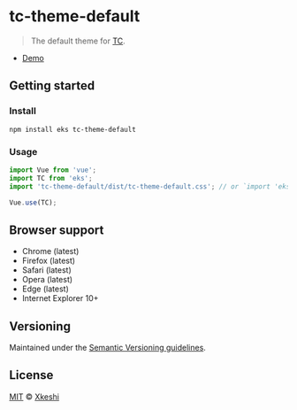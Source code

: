 # tc-theme-default

> The default theme for [TC](https://xkeshi.github.io/eks).

- [Demo](https://xkeshi.github.io/eks)

## Getting started

### Install

```shell
npm install eks tc-theme-default
```

### Usage

```js
import Vue from 'vue';
import TC from 'eks';
import 'tc-theme-default/dist/tc-theme-default.css'; // or `import 'eks/dist/eks.css'`

Vue.use(TC);
```

## Browser support

- Chrome (latest)
- Firefox (latest)
- Safari (latest)
- Opera (latest)
- Edge (latest)
- Internet Explorer 10+

## Versioning

Maintained under the [Semantic Versioning guidelines](http://semver.org).

## License

[MIT](http://opensource.org/licenses/MIT) © [Xkeshi](http://xkeshi.com)
